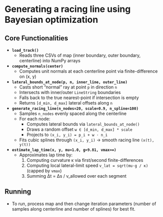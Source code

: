 # Generating a racing line using Bayesian optimization

## Core Functionalities
- **`load_track()`**  
  - Reads three CSVs of map (inner boundary, outer boundary, centerline) into NumPy arrays  
- **`compute_normals(center)`**  
  - Computes unit normals at each centerline point via finite-difference on (x, y)  
- **`lateral_bounds_at_node(p, n, inner_line, outer_line)`**  
  - Casts short “normal” ray at point `p` in direction `n`  
  - Intersects with inner/outer `LineString` boundaries  
  - Falls back to the true nearest-point if intersection is empty  
  - Returns `[d_min, d_max]` lateral offsets along `n`  
- **`generate_racing_line(n_nodes=20, scale=0.9, n_spline=100)`**  
  - Samples `n_nodes` evenly spaced along the centerline  
  - For each node:  
    - Computes lateral bounds via `lateral_bounds_at_node()`  
    - Draws a random offset `w ∈ [d_min, d_max] * scale`  
    - Projects to `(x_i, y_i) = p_i + w ⋅ n_i`  
  - Fits cubic splines through `(x_i, y_i)` → smooth racing line `(x(t), y(t))`  
- **`estimate_lap_time(x, y, mu=1.0, g=9.81, vmax=∞)`**  
  - Approximates lap time by:  
    1. Computing curvature κ via first/second finite-differences  
    2. Computing local lateral-limit speed `v_lat = sqrt(mu⋅g / κ)` (capped by `vmax`)  
    3. Summing Δt = Δs / v_allowed over each segment
   
## Running
- To run, process map and then change iteration parameters (number of samples along centerline and number of splines) for best fit.
